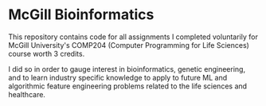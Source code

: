 # McGill Bioinformatics
This repository contains code for all assignments I completed voluntarily for McGill University's COMP204 (Computer Programming for Life Sciences) course worth 3 credits. 

I did so in order to gauge interest in bioinformatics, genetic engineering, and to learn industry specific knowledge to apply to future ML and algorithmic feature engineering problems related to the life sciences and healthcare. 